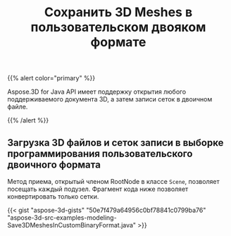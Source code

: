 ﻿---
title: Сохранить 3D Meshes в пользовательском двояком формате
type: docs
weight: 30
url: /ru/java/save-3d-meshes-in-custom-binary-format/
description: Aspose.3D for Java API имеет поддержку открытия любого поддерживаемого документа 3D, а затем записи сеток в двоичном файле.
---
{{% alert color="primary" %}} 

Aspose.3D for Java API имеет поддержку открытия любого поддерживаемого документа 3D, а затем записи сеток в двоичном файле.

{{% /alert %}} 
## **Загрузка 3D файлов и сеток записи в выборке программирования пользовательского двоичного формата**
Метод приема, открытый членом RootNode в классе `Scene`, позволяет посещать каждый подузел. Фрагмент кода ниже позволяет конвертировать только сетки.

{{< gist "aspose-3d-gists" "50e7f479a64956c0bf78841c0799ba76" "aspose-3d-src-examples-modeling-Save3DMeshesInCustomBinaryFormat.java" >}}
